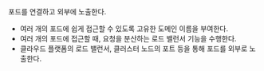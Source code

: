 포드를 연결하고 외부에 노출한다.

* 여러 개의 포드에 쉽게 접근할 수 있도록 고유한 도메인 이름을 부여한다.
* 여러 개의 포드에 접근할 때, 요청을 분산하는 로드 밸런서 기능을 수행한다.
* 클라우드 플랫폼의 로드 밸런서, 클러스터 노드의 포트 등을 통해 포드를 외부로 노출한다.